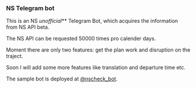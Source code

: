 ### NS Telegram bot

This is an NS _unofficial_** Telegram Bot, which acquires the information from NS API beta.

The NS API can be requested 50000 times pro calender days.

Moment there are only two features: get the plan work and disruption on the traject.

Soon I will add some more features like translation and departure time etc.

The sample bot is deployed at [@nscheck_bot](https://telegram.me/nscheck_bot).

